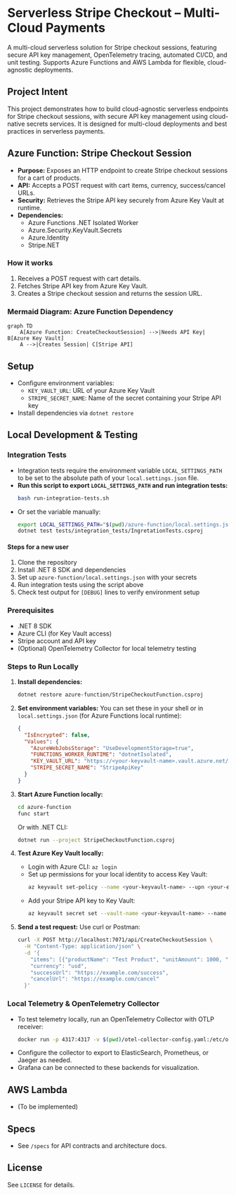 # Serverless Stripe Checkout – Multi-Cloud Payments

A multi-cloud serverless solution for Stripe checkout sessions, featuring secure API key management, OpenTelemetry tracing, automated CI/CD, and unit testing. Supports Azure Functions and AWS Lambda for flexible, cloud-agnostic deployments.

## Project Intent
This project demonstrates how to build cloud-agnostic serverless endpoints for Stripe checkout sessions, with secure API key management using cloud-native secrets services. It is designed for multi-cloud deployments and best practices in serverless payments.

## Azure Function: Stripe Checkout Session

- **Purpose:** Exposes an HTTP endpoint to create Stripe checkout sessions for a cart of products.
- **API:** Accepts a POST request with cart items, currency, success/cancel URLs.
- **Security:** Retrieves the Stripe API key securely from Azure Key Vault at runtime.
- **Dependencies:**
  - Azure Functions .NET Isolated Worker
  - Azure.Security.KeyVault.Secrets
  - Azure.Identity
  - Stripe.NET

### How it works
1. Receives a POST request with cart details.
2. Fetches Stripe API key from Azure Key Vault.
3. Creates a Stripe checkout session and returns the session URL.

### Mermaid Diagram: Azure Function Dependency
```mermaid
graph TD
    A[Azure Function: CreateCheckoutSession] -->|Needs API Key| B[Azure Key Vault]
    A -->|Creates Session| C[Stripe API]
```

## Setup
- Configure environment variables:
  - `KEY_VAULT_URL`: URL of your Azure Key Vault
  - `STRIPE_SECRET_NAME`: Name of the secret containing your Stripe API key
- Install dependencies via `dotnet restore`

## Local Development & Testing


### Integration Tests

- Integration tests require the environment variable `LOCAL_SETTINGS_PATH` to be set to the absolute path of your `local.settings.json` file.
- **Run this script to export `LOCAL_SETTINGS_PATH` and run integration tests:**
  ```bash
  bash run-integration-tests.sh
  ```
- Or set the variable manually:
  ```bash
  export LOCAL_SETTINGS_PATH="$(pwd)/azure-function/local.settings.json"
  dotnet test tests/integration_tests/IngretationTests.csproj
  ```

#### Steps for a new user
1. Clone the repository
2. Install .NET 8 SDK and dependencies
3. Set up `azure-function/local.settings.json` with your secrets
4. Run integration tests using the script above
5. Check test output for `[DEBUG]` lines to verify environment setup

### Prerequisites
- .NET 8 SDK
- Azure CLI (for Key Vault access)
- Stripe account and API key
- (Optional) OpenTelemetry Collector for local telemetry testing

### Steps to Run Locally

1. **Install dependencies:**
   ```bash
   dotnet restore azure-function/StripeCheckoutFunction.csproj
   ```

2. **Set environment variables:**
   You can set these in your shell or in `local.settings.json` (for Azure Functions local runtime):
   ```json
   {
     "IsEncrypted": false,
     "Values": {
       "AzureWebJobsStorage": "UseDevelopmentStorage=true",
       "FUNCTIONS_WORKER_RUNTIME": "dotnetIsolated",
       "KEY_VAULT_URL": "https://<your-keyvault-name>.vault.azure.net/",
       "STRIPE_SECRET_NAME": "StripeApiKey"
     }
   }
   ```

3. **Start Azure Function locally:**
   ```bash
   cd azure-function
   func start
   ```
   Or with .NET CLI:
   ```bash
   dotnet run --project StripeCheckoutFunction.csproj
   ```

4. **Test Azure Key Vault locally:**
   - Login with Azure CLI: `az login`
   - Set up permissions for your local identity to access Key Vault:
     ```bash
     az keyvault set-policy --name <your-keyvault-name> --upn <your-email> --secret-permissions get list
     ```
   - Add your Stripe API key to Key Vault:
     ```bash
     az keyvault secret set --vault-name <your-keyvault-name> --name StripeApiKey --value <your-stripe-api-key>
     ```

5. **Send a test request:**
   Use curl or Postman:
   ```bash
   curl -X POST http://localhost:7071/api/CreateCheckoutSession \
     -H "Content-Type: application/json" \
     -d '{
       "items": [{"productName": "Test Product", "unitAmount": 1000, "quantity": 2}],
       "currency": "usd",
       "successUrl": "https://example.com/success",
       "cancelUrl": "https://example.com/cancel"
     }'
   ```

### Local Telemetry & OpenTelemetry Collector

- To test telemetry locally, run an OpenTelemetry Collector with OTLP receiver:
  ```bash
  docker run -p 4317:4317 -v $(pwd)/otel-collector-config.yaml:/etc/otelcol/config.yaml otel/opentelemetry-collector:latest
  ```
- Configure the collector to export to ElasticSearch, Prometheus, or Jaeger as needed.
- Grafana can be connected to these backends for visualization.

## AWS Lambda
- (To be implemented)

## Specs
- See `/specs` for API contracts and architecture docs.

## License
See `LICENSE` for details.
